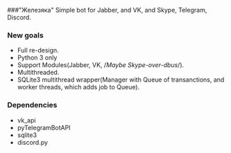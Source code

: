 ###"Железяка"
Simple bot for Jabber, and VK, and Skype, Telegram, Discord.

### New goals
- Full re-design.
- Python 3 only
- Support Modules(Jabber, VK, /*Maybe Skype-over-dbus*/).
- Multithreaded.
- SQLite3 multithread wrapper(Manager with Queue of transanctions, and worker threads, which adds job to Queue).

### Dependencies
- vk_api
- pyTelegramBotAPI
- sqlite3
- discord.py